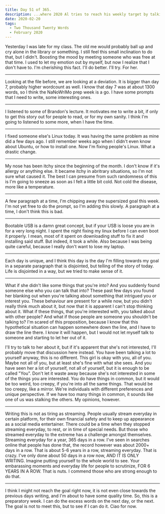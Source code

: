 ```yaml
---
title: Day 51 of 365.
description: ...where 2020 Al tries to reach his weekly target by talking about his life, his projects, his condition, his love life, and about writing.
date: 2020-02-20
tags:
  - Two Thousand Twenty Words
  - February 2020
---
```


Yesterday I was late for my class. The old me would probably ball up and cry alone in the library or something. I still feel this small inclination to do that, but I didn't. Boosting the mood by meeting someone who was free at that time. I used to let my emotion out by myself, but now I realize that I don't have to. I'm cherishing this fact. I'll do better. I'll try. For her.

-----

Looking at the file before, we are looking at a deviation. It is bigger than day 7, probably higher wordcount as well. I know that day 7 was at about 1300 words, so I think the NaNoWriMo prep week is a go. I have some prompts that I need to write, some interesting ones.

-----

I listened to some of Brandon's lecture. It motivates me to write a bit, if only to get this story out for people to read, or for my own sanity. I think I'm going to listened to some more, when I have the time.

-----

I fixed someone else's Linux today. It was having the same problem as mine did a few days ago. I still remember weeks ago when I didn't even know about Ubuntu, or how to install one. Now I'm fixing people's Linux. What a drastic change.

-----

My nose has been itchy since the beginning of the month. I don't know if it's allergy or anything else. It became itchy in abritrary situations, so I'm not sure what caused it. The best I can presume from such randomness of this is I'm going to sneeze as soon as I felt a little bit cold. Not cold the disease, more like a temperature.

-----

A few paragraph at a time, I'm chipping away the supersized goal this week. I'm not yet free to do the prompt, so I'm adding this slowly. A paragraph at a time, I don't think this is bad.

-----

Bootable USB is a damn great concept, but if your USB is loose you are in for a very long night. I spent the night fixing my linux before I can even boot it properly. I mean, most of it spent on downloading stuff to fix it and installing said stuff. But indeed, it took a while. Also because I was being quite careful, because I really don't want to lose my laptop.

-----

Each day is unique, and I think this day is the day I'm filling towards my goal in a separate paragraph that is disjointed, but telling of the story of today. Life is disjointed in a way, but we tried to make sense of it.

-----

What if she didn't like some things that you're into? And you suddenly found someone else who you can talk that into? These past few days you found her blanking out when you're talking about something that intrigued you or interest you. These behaviour are present for a while now, but you didn't really think much about it, but now that it is apparent I can't stop thinking about it. What if these things, that you're interested with, you talked about with other people? And what if those people are someone you shouldn't be talking to? I'm scared of this proposition, because I know that this hypothetical situation can happen somewhere down the line, and I have to draw the line there. I know it will happen, but I would not let myself talk to someone and starting to let her out of it. 

I'll try to talk to her about it, but if it's apparent that she's not interested, I'll probably move that discussion here instead. You have been talking a lot to yourself anyway, this is no different. This girl is okay with you, all of you. Maybe not all of you, but at least she's fine with what she sees. And you have seen her a lot of yourself, not all of yourself, but it is enough to be called "You". Don't let it waste away because she's not interested in some of the things you are interested. You do have things in common, but it would be too weird, too creepy, if you're into all the same things. That would be too creepy, like a mirror. We're individuals with different preferences and unique perspective. If we have too many things in common, it sounds like one of us was stalking the others. My opinions, however.


-----

Writing this is not as tiring as streaming. People usually stream everyday in certain platform, for their own financial safety and to keep up appearance as a social media entertainer. There could be a time when they stopped streaming everyday, to rest, or in time of special needs. But those who streamed everyday to the extreme has a challenge amongst themselves. Streaming everyday for a year, 365 days in a row. I've seen in searches online that people has done that, the record however was about 2000+ days in a row. That is about 5-6 years in a row, streaming everyday. That is crazy. I've only done about 50 days in a row now, AND IT IS ONLY WRITING. Imagine putting yourself to the whole world to see. Your embarassing moments and everyday life for people to scrutinize, FOR 6 YEARS IN A ROW. That is nuts. I commend those who are strong enough to do that.

-----

I think I might not reach the goal right now, it is not even close towards the previous days writing, and I'm about to have some quality time. So, this is a preparatory week. I can do the excess words on the next day, or the next. The goal is not to meet this, but to see if I can do it. Ciao for now.
